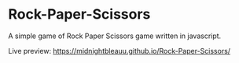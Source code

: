 # Rock-Paper-Scissors
A simple game of Rock Paper Scissors game written in javascript. 
 


Live preview: https://midnightbleauu.github.io/Rock-Paper-Scissors/ 